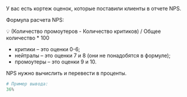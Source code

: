 У вас есть кортеж оценок, которые поставили клиенты в отчете NPS. 

Формула расчета NPS:

💡 (Количество промоутеров - Количество критиков)  / Общее количество * 100

* критики – это оценки 0-6;
* нейтралы – это оценки 7 и 8 (они не понадобятся в формуле);
* промоутеры – это оценки 9 и 10.

NPS нужно вычислить и перевести в проценты.

```python
# Пример вывода:
36%
```